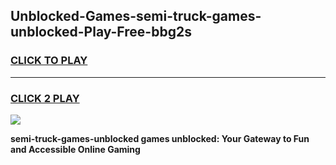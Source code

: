 
## Unblocked-Games-semi-truck-games-unblocked-Play-Free-bbg2s
<h3>
<a href="https://premium76.site?title=semi-truck-games-unblocked&ref=10A">CLICK TO PLAY</a></h3>
<hr>

<h3>
<a href="https://premium76.site?title=semi-truck-games-unblocked&ref=10A">CLICK 2 PLAY</a>
  
</h3>

<a href="https://premium76.site?title=semi-truck-games-unblocked&ref=10A"><img src="https://clearcache.store/games.png"></a>


**semi-truck-games-unblocked games unblocked: Your Gateway to Fun and Accessible Online Gaming**
